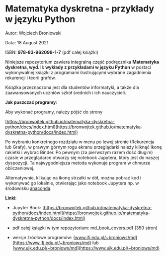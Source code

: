 # Matematyka dyskretna - przykłady w języku Python

Autor: Wojciech Broniowski

Data:  18 August 2021

ISBN: **978-83-962099-1-7** (pdf całej książki)

Niniejsze repozytorium zawiera integralną część podręcznika **Matematyka dyskretna, wyd. II: wykłady z przykładami w języku Python** w postaci wykonywalnej książki z programami ilustrującymi wybrane zagadnienia rekurencji i teorii grafów. 

Książka przeznaczona jest dla studentów informatyki, a także dla zaawansowanych uczniów szkół średnich i ich nauczycieli.

**Jak puszczać programy**:

Aby wykonać programy, należy pójść do strony 

[https://bronwojtek.github.io/matematyka-dyskretna-python/docs/index.html](https://bronwojtek.github.io/matematyka-dyskretna-python/docs/index.html)

Po wybraniu konkretnego rozdziału w menu po lewej stronie (Rekurencja lub Grafy), w prawym górnym rogu ekranu przeglądarki należy kliknąć ikonę rakietki i wybrać Binder. Po pewnym (za pierwszym razem dość długim) czasie w przeglądarce otworzy się notebook Jupytera, który jest do naszej dyspozycji. Ta najwygodniejsza metoda wykonuje program w chmurze obliczeniowej.  

Alternatywnie, klikając na ikonę strzałki w dół, można pobrać kod i wykonywać go lokalnie, otwierając jako notebook Jupytera np. w środowisku [anaconda](https://www.anaconda.com). 

**Linki**:

- Jupyter Book: [https://bronwojtek.github.io/matematyka-dyskretna-python/docs/index.html](https://bronwojtek.github.io/matematyka-dyskretna-python/docs/index.html)

- pdf całej książki w tym repozytorium: md_book_covers.pdf (350 stron)

- wersje źródłowe programów: [www.ifj.edu.pl/~broniows/md](https://www.ifj.edu.pl/~broniows/md) lub [www.ujk.edu.pl/~broniows/md](https://www.ujk.edu.pl/~broniows/md)
